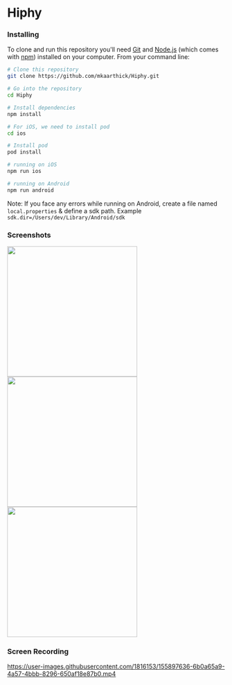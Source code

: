 # Hiphy


### Installing
To clone and run this repository you'll need [Git](https://git-scm.com) and [Node.js](https://nodejs.org/en/download/) (which comes with [npm](http://npmjs.com)) installed on your computer. From your command line:

```bash
# Clone this repository
git clone https://github.com/mkaarthick/Hiphy.git

# Go into the repository
cd Hiphy

# Install dependencies
npm install

# For iOS, we need to install pod
cd ios

# Install pod
pod install

# running on iOS
npm run ios

# running on Android
npm run android

```

Note: If you face any errors while running on Android, create a file named `local.properties` & define a sdk path. Example `sdk.dir=/Users/dev/Library/Android/sdk`


### Screenshots

<p float="left">
  <img src="https://user-images.githubusercontent.com/1816153/155896593-a753e957-1760-4470-9c96-883c2c56079a.png" width="300" /> 
  <img src="https://user-images.githubusercontent.com/1816153/155896614-5a19050e-2afa-4fa9-bb6d-2e67aac419fc.png" width="300" />
  <img src="https://user-images.githubusercontent.com/1816153/155896853-04a88dd3-46ae-47a5-91de-3180b60b86d1.png" width="300" />

</p>


### Screen Recording

https://user-images.githubusercontent.com/1816153/155897636-6b0a65a9-4a57-4bbb-8296-650af18e87b0.mp4



